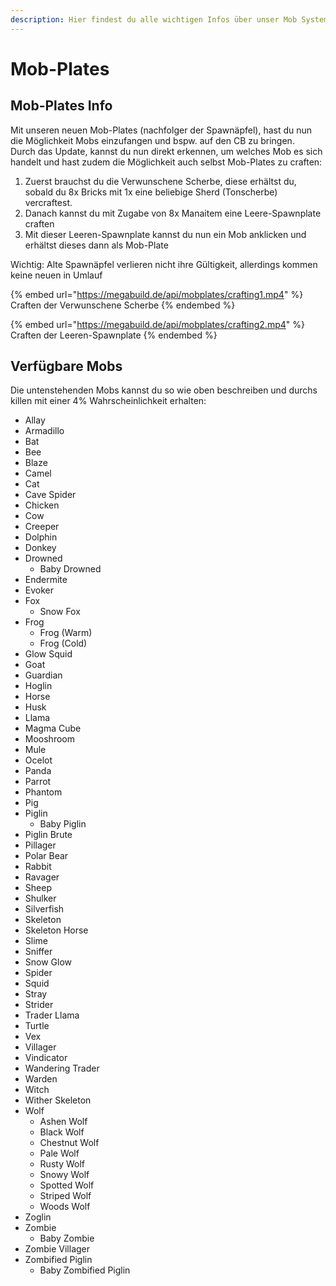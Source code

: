 ```yaml
---
description: Hier findest du alle wichtigen Infos über unser Mob System auf dem CityBuild
---
```


# Mob-Plates

## Mob-Plates Info

Mit unseren neuen Mob-Plates (nachfolger der Spawnäpfel), hast du nun die Möglichkeit Mobs einzufangen und bspw. auf den CB zu bringen. \
Durch das Update, kannst du nun direkt erkennen, um welches Mob es sich handelt und hast zudem die Möglichkeit auch selbst Mob-Plates zu craften:

1. Zuerst brauchst du die Verwunschene Scherbe, diese erhältst du, sobald du 8x Bricks mit 1x eine beliebige Sherd (Tonscherbe) vercraftest.
2. Danach kannst du mit Zugabe von 8x Manaitem eine Leere-Spawnplate craften
3. Mit dieser Leeren-Spawnplate kannst du nun ein Mob anklicken und erhältst dieses dann als Mob-Plate

Wichtig: Alte Spawnäpfel verlieren nicht ihre Gültigkeit, allerdings kommen keine neuen in Umlauf

{% embed url="https://megabuild.de/api/mobplates/crafting1.mp4" %}
Craften der Verwunschene Scherbe
{% endembed %}

{% embed url="https://megabuild.de/api/mobplates/crafting2.mp4" %}
Craften der Leeren-Spawnplate
{% endembed %}

## Verfügbare Mobs

Die untenstehenden Mobs kannst du so wie oben beschreiben und durchs killen mit einer 4% Wahrscheinlichkeit erhalten:



* Allay
* Armadillo
* Bat
* Bee
* Blaze
* Camel
* Cat
* Cave Spider
* Chicken
* Cow
* Creeper
* Dolphin
* Donkey
* Drowned
  * Baby Drowned
* Endermite
* Evoker
* Fox
  * Snow Fox
* Frog
  * Frog (Warm)
  * Frog (Cold)
* Glow Squid
* Goat
* Guardian
* Hoglin
* Horse
* Husk
* Llama
* Magma Cube
* Mooshroom
* Mule
* Ocelot
* Panda
* Parrot
* Phantom
* Pig
* Piglin
  * Baby Piglin
* Piglin Brute
* Pillager
* Polar Bear
* Rabbit
* Ravager
* Sheep
* Shulker
* Silverfish
* Skeleton
* Skeleton Horse
* Slime
* Sniffer
* Snow Glow
* Spider
* Squid
* Stray
* Strider
* Trader Llama
* Turtle
* Vex
* Villager
* Vindicator
* Wandering Trader
* Warden
* Witch
* Wither Skeleton
* Wolf
  * Ashen Wolf
  * Black Wolf
  * Chestnut Wolf
  * Pale Wolf
  * Rusty Wolf
  * Snowy Wolf
  * Spotted Wolf
  * Striped Wolf
  * Woods Wolf
* Zoglin
* Zombie
  * Baby Zombie
* Zombie Villager
* Zombified Piglin
  * Baby Zombified Piglin
